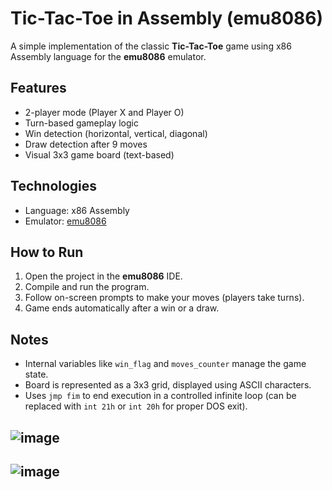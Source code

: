 # Tic-Tac-Toe in Assembly (emu8086)

A simple implementation of the classic **Tic-Tac-Toe** game using x86 Assembly language for the **emu8086** emulator.

## Features

- 2-player mode (Player X and Player O)
- Turn-based gameplay logic
- Win detection (horizontal, vertical, diagonal)
- Draw detection after 9 moves
- Visual 3x3 game board (text-based)

## Technologies

- Language: x86 Assembly
- Emulator: [emu8086]([http://www.emu8086.com/](https://emu8086-microprocessor-emulator.softonic.pl))

## How to Run

1. Open the project in the **emu8086** IDE.
2. Compile and run the program.
3. Follow on-screen prompts to make your moves (players take turns).
4. Game ends automatically after a win or a draw.

## Notes

- Internal variables like `win_flag` and `moves_counter` manage the game state.
- Board is represented as a 3x3 grid, displayed using ASCII characters.
- Uses `jmp fim` to end execution in a controlled infinite loop (can be replaced with `int 21h` or `int 20h` for proper DOS exit).

## ![image](https://github.com/user-attachments/assets/2cf85842-2194-4c1b-a925-df31186bd8b2)
## ![image](https://github.com/user-attachments/assets/3873a743-9cdd-4cfe-9a0b-2b2af1e40894)



